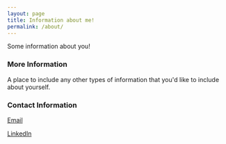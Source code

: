 ```yaml
---
layout: page
title: Information about me!
permalink: /about/
---
```


Some information about you!

### More Information

A place to include any other types of information that you'd like to include about yourself.

### Contact Information

<a href="mailto:{{ site.email | encode_email }}" title="Email">Email</a>

[LinkedIn]({{site.linkedin}})
